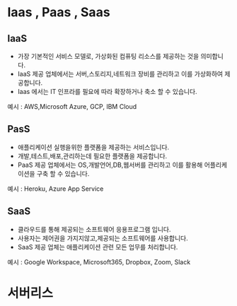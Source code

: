 # Iaas , Paas , Saas

## IaaS 
- 가장 기본적인 서비스 모델로, 가상화된 컴퓨팅 리소스를 제공하는 것을 의미합니다.
- IaaS 제공 업체에서는 서버,스토리지,네트워크 장비를 관리하고 이를 가상화하여 제공합니다.
- Iaas 에서는 IT 인프라를 필요에 따라 확장하거나 축소 할 수 있습니다.

예시 : AWS,Microsoft Azure, GCP, IBM Cloud

## PasS
- 애플리케이션 실행을위한 플랫폼을 제공하는 서비스입니다.
- 개발,테스트,배포,관리하는데 필요한 플랫폼을 제공합니다.
- PaaS 제공 업체에서는 OS,개발언어,DB,웹서버를 관리하고 이를 활용해 어플리케이션을 구축 할 수 있습니다.

예시 : Heroku, Azure App Service

## SaaS
- 클라우드를 통해 제공되는 소프트웨어 응용프로그램 입니다.
- 사용자는 제어권을 가지지않고,제공되는 소프트웨어를 사용합니다.
- SaaS 제공 업체는 애플리케이션 관련 모든 업무를 처리합니다.

예시 : Google Workspace, Microsoft365, Dropbox, Zoom, Slack

# 서버리스